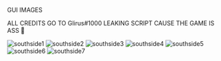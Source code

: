 GUI IMAGES

ALL CREDITS GO TO Glirus#1000 LEAKING SCRIPT CAUSE THE GAME IS ASS 🤣

![southside1](https://user-images.githubusercontent.com/78466988/106709996-47a5ac00-65c3-11eb-883c-f91886d284c3.png)
![southside2](https://user-images.githubusercontent.com/78466988/106710000-47a5ac00-65c3-11eb-92ae-17874edae6d5.png)
![southside3](https://user-images.githubusercontent.com/78466988/106709998-47a5ac00-65c3-11eb-92aa-d3000aa79411.png)
![southside4](https://user-images.githubusercontent.com/78466988/106710001-47a5ac00-65c3-11eb-9270-2b4b334e3a26.png)
![southside5](https://user-images.githubusercontent.com/78466988/106709991-470d1580-65c3-11eb-8e2d-62d5fc7db4bd.png)
![southside6](https://user-images.githubusercontent.com/78466988/106709992-470d1580-65c3-11eb-81d3-09de6ea67058.png)
![southside7](https://user-images.githubusercontent.com/78466988/106709993-470d1580-65c3-11eb-9e74-a709639fab98.png)
